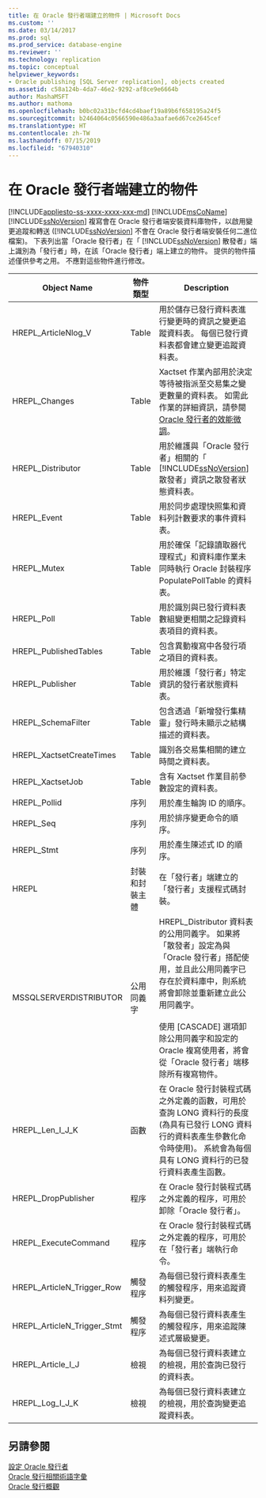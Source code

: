 ```yaml
---
title: 在 Oracle 發行者端建立的物件 | Microsoft Docs
ms.custom: ''
ms.date: 03/14/2017
ms.prod: sql
ms.prod_service: database-engine
ms.reviewer: ''
ms.technology: replication
ms.topic: conceptual
helpviewer_keywords:
- Oracle publishing [SQL Server replication], objects created
ms.assetid: c58a124b-4da7-46e2-9292-af8ce9e6664b
author: MashaMSFT
ms.author: mathoma
ms.openlocfilehash: b0bc02a31bcfd4cd4baef19a89b6f658195a24f5
ms.sourcegitcommit: b2464064c0566590e486a3aafae6d67ce2645cef
ms.translationtype: HT
ms.contentlocale: zh-TW
ms.lasthandoff: 07/15/2019
ms.locfileid: "67940310"
---
```

# <a name="objects-created-on-the-oracle-publisher"></a>在 Oracle 發行者端建立的物件
[!INCLUDE[appliesto-ss-xxxx-xxxx-xxx-md](../../../includes/appliesto-ss-xxxx-xxxx-xxx-md.md)]
  [!INCLUDE[msCoName](../../../includes/msconame-md.md)] [!INCLUDE[ssNoVersion](../../../includes/ssnoversion-md.md)] 複寫會在 Oracle 發行者端安裝資料庫物件，以啟用變更追蹤和轉送 ([!INCLUDE[ssNoVersion](../../../includes/ssnoversion-md.md)] 不會在 Oracle 發行者端安裝任何二進位檔案)。 下表列出當「Oracle 發行者」在「 [!INCLUDE[ssNoVersion](../../../includes/ssnoversion-md.md)] 散發者」端上識別為「發行者」時，在該「Oracle 發行者」端上建立的物件。 提供的物件描述僅供參考之用。 不應對這些物件進行修改。  
  
|Object Name|物件類型|Description|  
|-----------------|-----------------|-----------------|  
|HREPL_ArticleNlog_V|Table|用於儲存已發行資料表進行變更時的資訊之變更追蹤資料表。 每個已發行資料表都會建立變更追蹤資料表。|  
|HREPL_Changes|Table|Xactset 作業內部用於決定等待被指派至交易集之變更數量的資料表。 如需此作業的詳細資訊，請參閱 [Oracle 發行者的效能微調](../../../relational-databases/replication/non-sql/performance-tuning-for-oracle-publishers.md)。|  
|HREPL_Distributor|Table|用於維護與「Oracle 發行者」相關的「 [!INCLUDE[ssNoVersion](../../../includes/ssnoversion-md.md)] 散發者」資訊之散發者狀態資料表。|  
|HREPL_Event|Table|用於同步處理快照集和資料列計數要求的事件資料表。|  
|HREPL_Mutex|Table|用於確保「記錄讀取器代理程式」和資料庫作業未同時執行 Oracle 封裝程序 PopulatePollTable 的資料表。|  
|HREPL_Poll|Table|用於識別與已發行資料表數組變更相關之記錄資料表項目的資料表。|  
|HREPL_PublishedTables|Table|包含異動複寫中各發行項之項目的資料表。|  
|HREPL_Publisher|Table|用於維護「發行者」特定資訊的發行者狀態資料表。|  
|HREPL_SchemaFilter|Table|包含透過「新增發行集精靈」發行時未顯示之結構描述的資料表。|  
|HREPL_XactsetCreateTimes|Table|識別各交易集相關的建立時間之資料表。|  
|HREPL_XactsetJob|Table|含有 Xactset 作業目前參數設定的資料表。|  
|HREPL_Pollid|序列|用於產生輪詢 ID 的順序。|  
|HREPL_Seq|序列|用於排序變更命令的順序。|  
|HREPL_Stmt|序列|用於產生陳述式 ID 的順序。|  
|HREPL|封裝和封裝主體|在「發行者」端建立的「發行者」支援程式碼封裝。|  
|MSSQLSERVERDISTRIBUTOR|公用同義字|HREPL_Distributor 資料表的公用同義字。 如果將「散發者」設定為與「Oracle 發行者」搭配使用，並且此公用同義字已存在於資料庫中，則系統將會卸除並重新建立此公用同義字。<br /><br /> 使用 [CASCADE] 選項卸除公用同義字和設定的 Oracle 複寫使用者，將會從「Oracle 發行者」端移除所有複寫物件。|  
|HREPL_Len_I_J_K|函數|在 Oracle 發行封裝程式碼之外定義的函數，可用於查詢 LONG 資料行的長度 (為具有已發行 LONG 資料行的資料表產生參數化命令時使用)。 系統會為每個具有 LONG 資料行的已發行資料表產生函數。|  
|HREPL_DropPublisher|程序|在 Oracle 發行封裝程式碼之外定義的程序，可用於卸除「Oracle 發行者」。|  
|HREPL_ExecuteCommand|程序|在 Oracle 發行封裝程式碼之外定義的程序，可用於在「發行者」端執行命令。|  
|HREPL_ArticleN_Trigger_Row|觸發程序|為每個已發行資料表產生的觸發程序，用來追蹤資料列變更。|  
|HREPL_ArticleN_Trigger_Stmt|觸發程序|為每個已發行資料表產生的觸發程序，用來追蹤陳述式層級變更。|  
|HREPL_Article_I_J|檢視|為每個已發行資料表建立的檢視，用於查詢已發行的資料表。|  
|HREPL_Log_I_J_K|檢視|為每個已發行資料表建立的檢視，用於查詢變更追蹤資料表。|  
  
## <a name="see-also"></a>另請參閱  
 [設定 Oracle 發行者](../../../relational-databases/replication/non-sql/configure-an-oracle-publisher.md)   
 [Oracle 發行相關術語字彙](../../../relational-databases/replication/non-sql/glossary-of-terms-for-oracle-publishing.md)   
 [Oracle 發行概觀](../../../relational-databases/replication/non-sql/oracle-publishing-overview.md)  
  
  
